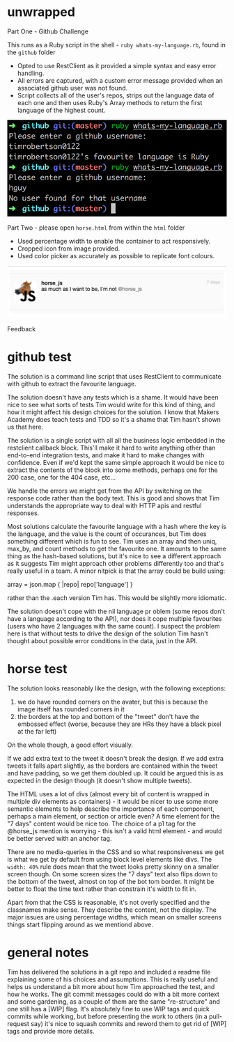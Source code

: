 # unwrapped

Part One - Github Challenge

This runs as a Ruby script in the shell - `ruby whats-my-language.rb`, found in the `github` folder

- Opted to use RestClient as it provided a simple syntax and easy error handling.
- All errors are captured, with a custom error message provided when an associated github user was not found.
- Script collects all of the user's repos, strips out the language data of each one and then uses Ruby's Array methods to return the first language of the highest count.

![Script](html/images/whats-my-language.png)

Part Two - please open `horse.html` from within the `html` folder

- Used percentage width to enable the container to act responsively.
- Cropped icon from image provided.
- Used color picker as accurately as possible to replicate font colours.

![Tweet](html/images/final.png)

Feedback

github test
===

The solution is a command line script that uses RestClient to communicate with github to extract the favourite language.

The solution doesn't have any tests which is a shame. It would have been nice to see what sorts of tests Tim would write for this kind of thing, and how it might affect his design choices for the solution. I know that Makers Academy does teach tests and TDD so it's a shame that Tim hasn't shown us that here.

The solution is a single script with all all the business logic embedded in the restclient callback block. This'll make it hard to write anything other than end-to-end integration tests, and make it hard to make changes with confidence. Even if we'd kept the same simple approach it would be nice to extract the contents of the block into some methods, perhaps one for the 200 case, one for the 404 case, etc...

We handle the errors we might get from the API by switching on the response code rather than the body text. This is good and shows that Tim understands the appropriate way to deal with HTTP apis and restful responses.

Most solutions calculate the favourite language with a hash where the key is the language, and the value is the count of occurances, but Tim does something different which is fun to see. Tim uses an array and then uniq, max_by, and count methods to get the favourite one. It amounts to the same thing as the hash-based solutions, but it's nice to see a different approach as it suggests Tim might approach other problems differently too and that's really useful in a team. A minor nitpick is that the array could be build using:

array = json.map { |repo| repo['language'] }

rather than the .each version Tim has. This would be slightly more idiomatic.

The solution doesn't cope with the nil language pr oblem (some repos don't have a language according to the API), nor does it cope multiple favourites (users who have 2 languages with the same count). I suspect the problem here is that without tests to drive the design of the solution Tim hasn't thought about possible error conditions in the data, just in the API.

horse test
===

The solution looks reasonably like the design, with the following exceptions:

1. we do have rounded corners on the avater, but this is because the image itself has rounded corners in it
2. the borders at the top and bottom of the "tweet" don't have the embossed effect (worse, because they are HRs they have a black pixel at the far left)

On the whole though, a good effort visually.

If we add extra text to the tweet it doesn't break the design. If we add extra tweets it falls apart slightly, as the borders are contained within the tweet and have padding, so we get them doubled up. It could be argued this is as expected in the design though (it doesn't show multiple tweets).

The HTML uses a lot of divs (almost every bit of content is wrapped in multiple div elements as containers) - it would be nicer to use some more semantic elements to help describe the importance of each component, perhaps a main element, or section or article even? A time element for the "7 days" content would be nice too. The choice of a p1 tag for the @horse_js mention is worrying - this isn't a valid html element - and would be better served with an anchor tag.

There are no media-queries in the CSS and so what responsiveness we get is what we get by default from using block level elements like divs. The `width: 40%` rule does mean that the tweet looks pretty skinny on a smaller screen though. On some screen sizes the "7 days" text also flips down to the bottom of the tweet, almost on top of the bot tom border. It might be better to float the time text rather than constrain it's width to fit in.

Apart from that the CSS is reasonable, it's not overly specified and the classnames make sense. They describe the content, not the display. The major issues are using percentage widths, which mean on smaller screens things start flipping around as we mentiond above.

general notes
===

Tim has delivered the solutions in a git repo and included a readme file explaining some of his choices and assumptions. This is really useful and helps us understand a bit more about how Tim approached the test, and how he works. The git commit messages could do with a bit more context and some gardening, as a couple of them are the same "re-structure" and one still has a [WIP] flag. It's absolutely fine to use WIP tags and quick commits while working, but before presenting the work to others (in a pull-request say) it's nice to squash commits and reword them to get rid of [WIP] tags and provide more details.
